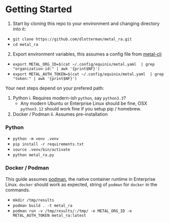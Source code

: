 # Getting Started

1. Start by cloning this repo to your environment and changing directory into it:
  * `git clone https://github.com/dlotterman/metal_ra.git`
  * `cd metal_ra`
2. Export environment variables, this assumes a config file from [metal-cli](https://github.com/equinix/metal-cli)
  * `export METAL_ORG_ID=$(cat ~/.config/equinix/metal.yaml  | grep "organization-id:" | awk '{print$NF}')`
  * `export METAL_AUTH_TOKEN=$(cat ~/.config/equinix/metal.yaml  | grep "token:" | awk '{print$NF}')`

Your next steps depend on your prefered path:
1. Python
  i. Requires modern-ish `python`, say `python3.3`?
	* Any modern Ubuntu or Enterprise Linux should be fine, OSX `python3.12` should work fine if you setup pip / homebrew.
2. Docker / Podman
  ii. Assumes pre-installation

### Python

* `python -m venv .venv`
* `pip install -r requirements.txt`
* `source .venv/bin/activate`
* `python metal_ra.py`

### Docker / Podman

This guide assumes [podman](https://podman.io/), the native container runtime in Enterprise Linux. `docker` should work as expected, string of `podman` for `docker` in the commands.

* `mkdir /tmp/results`
* `podman build . -t metal_ra`
* `podman run -v /tmp/results/:/tmp/ -e METAL_ORG_ID -e METAL_AUTH_TOKEN metal_ra:latest`
